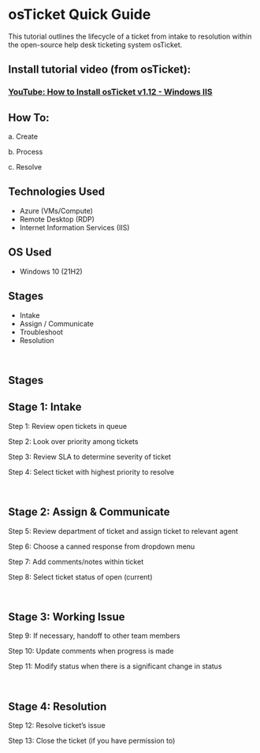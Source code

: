 
<h1>osTicket Quick Guide</h1>
This tutorial outlines the lifecycle of a ticket from intake to resolution within the open-source help desk ticketing system osTicket.<br />

<h2>Install tutorial video (from osTicket):</h2>

### [YouTube: How to Install osTicket v1.12 - Windows IIS](https://youtu.be/K7T_JjvEamg)


<h2>How To:</h2>
<p>
a. Create </p>
<p>
b. Process </p>
<p>
c. Resolve </p>

<h2>Technologies Used</h2>

- Azure (VMs/Compute)
- Remote Desktop (RDP)
- Internet Information Services (IIS)

<h2>OS Used </h2>

- Windows 10</b> (21H2)

<h2>Stages</h2>

- Intake
- Assign / Communicate
- Troubleshoot
- Resolution
</br>

<h2>Stages</h2>


<p>
<h2>Stage 1: Intake</h2>

Step 1: Review open tickets in queue

Step 2: Look over priority among tickets

Step 3: Review SLA to determine severity of ticket

Step 4: Select ticket with highest priority to resolve

</p>
<br />


<p>
<h2>Stage 2: Assign & Communicate</h2>

Step 5: Review department of ticket and assign ticket to relevant agent

Step 6: Choose a canned response from dropdown menu

Step 7: Add comments/notes within ticket 

Step 8: Select ticket status of open (current)
</p>
<br />


<p>
<h2>Stage 3: Working Issue</h2>

Step 9: If necessary, handoff to other team members

Step 10: Update comments when progress is made

Step 11: Modify status when there is a significant change in status
</p>
<br />

<p>
<h2>Stage 4: Resolution</h2>

Step 12: Resolve ticket’s issue

Step 13: Close the ticket (if you have permission to)
</p>
<br />
